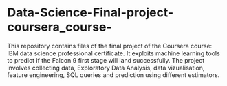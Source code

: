 # Data-Science-Final-project-coursera_course-
This repository contains files of the final project of the Coursera course: IBM data science professional certificate. It exploits machine learning tools to predict if the Falcon 9 first stage will land successfully. The project involves collecting data, Exploratory Data Analysis, data vizualisation, feature engineering, SQL queries and prediction using different estimators.  
